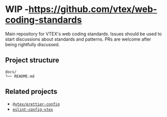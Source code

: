 # WIP -https://github.com/vtex/web-coding-standards

Main repository for VTEX's web coding standards. Issues should be used to start discussions about standards and patterns. PRs are welcome after being rightfully discussed.

## Project structure

```tree
docs/
└── README.md
```

## Related projects

- [`@vtex/prettier-config`](https://github.com/vtex/prettier-config)
- [`eslint-config-vtex`](https://github.com/vtex/eslint-config-vtex)

